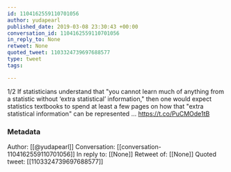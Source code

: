 ```yaml
---
id: 1104162559110701056
author: yudapearl
published_date: 2019-03-08 23:30:43 +00:00
conversation_id: 1104162559110701056
in_reply_to: None
retweet: None
quoted_tweet: 1103324739697688577
type: tweet
tags:

---
```


1/2
If statisticians understand that "you cannot learn much of anything from a statistic without ‘extra statistical’ information," then one  would expect statistics textbooks to spend at least a few pages on how that "extra statistical information" can be represented ... https://t.co/PuCMOde1tB

### Metadata

Author: [[@yudapearl]]
Conversation: [[conversation-1104162559110701056]]
In reply to: [[None]]
Retweet of: [[None]]
Quoted tweet: [[1103324739697688577]]

